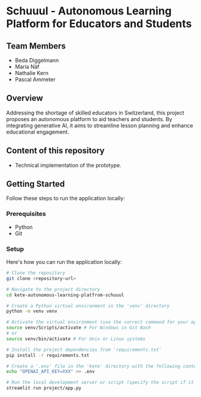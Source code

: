 # Schuuul - Autonomous Learning Platform for Educators and Students

## Team Members

- Beda Diggelmann
- Maria Näf
- Nathalie Kern
- Pascal Ammeter

## Overview

Addressing the shortage of skilled educators in Switzerland, this project proposes an autonomous platform to aid teachers and students. By integrating generative AI, it aims to streamline lesson planning and enhance educational engagement.

## Content of this repository

- Technical implementation of the prototype.

## Getting Started

Follow these steps to run the application locally:

### Prerequisites

- Python
- Git

### Setup

Here's how you can run the application locally:

```bash
# Clone the repository
git clone <repository-url>

# Navigate to the project directory
cd kete-autonomous-learning-platfrom-schuuul

# Create a Python virtual environment in the 'venv' directory
python -m venv venv

# Activate the virtual environment (use the correct command for your operating system)
source venv/Scripts/activate # For Windows in Git Bash
# or
source venv/bin/activate # For Unix or Linux systems

# Install the project dependencies from 'requirements.txt'
pip install -r requirements.txt

# Create a '.env' file in the 'kete' directory with the following content
echo "OPENAI_API_KEY=XXX" >> .env

# Run the local development server or script (specify the script if it's not 'app.py')
streamlit run project/app.py
```
